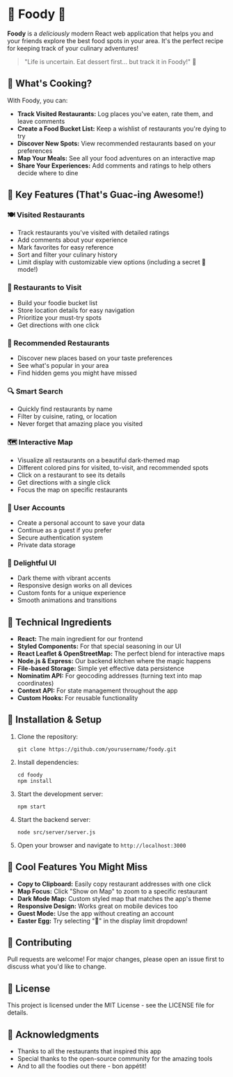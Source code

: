 # 🍔 Foody 🍕

**Foody** is a *deliciously* modern React web application that helps you and your friends explore the best food spots in
your area. It's the perfect recipe for keeping track of your culinary adventures!

> "Life is uncertain. Eat dessert first... but track it in Foody!" 🍰

## 🌮 What's Cooking?

With Foody, you can:

- **Track Visited Restaurants:** Log places you've eaten, rate them, and leave comments
- **Create a Food Bucket List:** Keep a wishlist of restaurants you're dying to try
- **Discover New Spots:** View recommended restaurants based on your preferences
- **Map Your Meals:** See all your food adventures on an interactive map
- **Share Your Experiences:** Add comments and ratings to help others decide where to dine

## 🥑 Key Features (That's Guac-ing Awesome!)

### 🍽️ Visited Restaurants
- Track restaurants you've visited with detailed ratings
- Add comments about your experience
- Mark favorites for easy reference
- Sort and filter your culinary history
- Limit display with customizable view options (including a secret 💩 mode!)

### 🍣 Restaurants to Visit
- Build your foodie bucket list
- Store location details for easy navigation
- Prioritize your must-try spots
- Get directions with one click

### 🍗 Recommended Restaurants
- Discover new places based on your taste preferences
- See what's popular in your area
- Find hidden gems you might have missed

### 🔍 Smart Search
- Quickly find restaurants by name
- Filter by cuisine, rating, or location
- Never forget that amazing place you visited

### 🗺️ Interactive Map
- Visualize all restaurants on a beautiful dark-themed map
- Different colored pins for visited, to-visit, and recommended spots
- Click on a restaurant to see its details
- Get directions with a single click
- Focus the map on specific restaurants

### 👤 User Accounts
- Create a personal account to save your data
- Continue as a guest if you prefer
- Secure authentication system
- Private data storage

### 🎨 Delightful UI
- Dark theme with vibrant accents
- Responsive design works on all devices
- Custom fonts for a unique experience
- Smooth animations and transitions

## 🍳 Technical Ingredients

- **React:** The main ingredient for our frontend
- **Styled Components:** For that special seasoning in our UI
- **React Leaflet & OpenStreetMap:** The perfect blend for interactive maps
- **Node.js & Express:** Our backend kitchen where the magic happens
- **File-based Storage:** Simple yet effective data persistence
- **Nominatim API:** For geocoding addresses (turning text into map coordinates)
- **Context API:** For state management throughout the app
- **Custom Hooks:** For reusable functionality

## 🥞 Installation & Setup

1. Clone the repository:
   ```
   git clone https://github.com/yourusername/foody.git
   ```

2. Install dependencies:
   ```
   cd foody
   npm install
   ```

3. Start the development server:
   ```
   npm start
   ```

4. Start the backend server:
   ```
   node src/server/server.js
   ```

5. Open your browser and navigate to `http://localhost:3000`

## 🍦 Cool Features You Might Miss

- **Copy to Clipboard:** Easily copy restaurant addresses with one click
- **Map Focus:** Click "Show on Map" to zoom to a specific restaurant
- **Dark Mode Map:** Custom styled map that matches the app's theme
- **Responsive Design:** Works great on mobile devices too
- **Guest Mode:** Use the app without creating an account
- **Easter Egg:** Try selecting "💩" in the display limit dropdown!

## 🍇 Contributing

Pull requests are welcome! For major changes, please open an issue first to discuss what you'd like to change.

## 🥓 License

This project is licensed under the MIT License - see the LICENSE file for details.

## 🍪 Acknowledgments

- Thanks to all the restaurants that inspired this app
- Special thanks to the open-source community for the amazing tools
- And to all the foodies out there - bon appétit!
